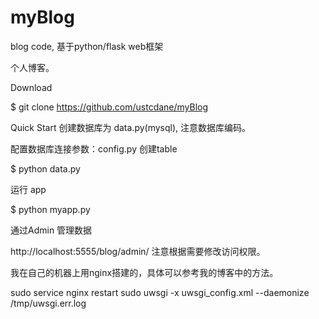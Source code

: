 myBlog
======

blog code, 基于python/flask web框架
 
个人博客。

Download

$ git clone https://github.com/ustcdane/myBlog

Quick Start
创建数据库为 data.py(mysql), 注意数据库编码。

配置数据库连接参数：config.py 创建table

$ python data.py

运行 app

$ python myapp.py

通过Admin 管理数据

http://localhost:5555/blog/admin/ 注意根据需要修改访问权限。

我在自己的机器上用nginx搭建的，具体可以参考我的博客中的方法。

sudo service nginx restart sudo uwsgi -x uwsgi_config.xml --daemonize /tmp/uwsgi.err.log
